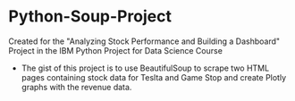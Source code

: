 # Python-Soup-Project
Created for the "Analyzing Stock Performance and Building a Dashboard" Project in the IBM Python Project for Data Science Course
- The gist of this project is to use BeautifulSoup to scrape two HTML pages containing stock data for Teslta and Game Stop and create Plotly graphs with the revenue data.
